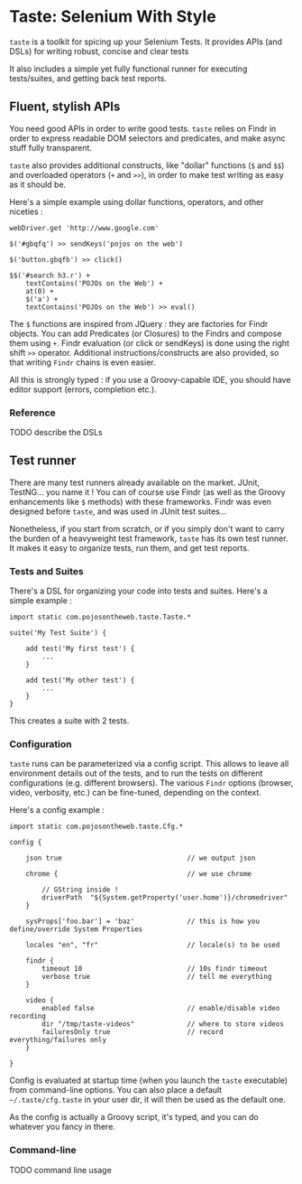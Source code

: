 # Taste: Selenium With Style

`taste` is a toolkit for spicing up your Selenium Tests. It provides APIs (and DSLs) for
writing robust, concise and clear tests

It also includes a simple yet fully functional runner for executing
tests/suites, and getting back test reports.

## Fluent, stylish APIs

You need good APIs in order to write good tests. `taste` relies on Findr
in order to express readable DOM selectors and predicates, and make async stuff fully
transparent.

`taste` also provides additional constructs, like "dollar" functions
(`$` and `$$`) and overloaded operators (`+` and `>>`), in order
to make test writing as easy as it should be.

Here's a simple example using dollar functions, operators, and other niceties :

	webDriver.get 'http://www.google.com'

	$('#gbqfq') >> sendKeys('pojos on the web')

	$('button.gbqfb') >> click()

	$$('#search h3.r') +
		textContains('POJOs on the Web') +
		at(0) +
		$('a') +
		textContains('POJOs on the Web') >> eval()

The `$` functions are inspired from JQuery : they are factories for Findr objects. You can add Predicates
(or Closures) to the Findrs and compose them using `+`. Findr evaluation (or click or sendKeys) is done using
the right shift `>>` operator.
Additional instructions/constructs are also provided, so that writing `Findr` chains is 
even easier.

All this is strongly typed : if you use a Groovy-capable IDE, you should have editor support (errors, completion etc.).

### Reference

TODO describe the DSLs

## Test runner

There are many test runners already available on the market. JUnit, TestNG... you name it !
You can of course use Findr (as well as the Groovy enhancements like `$` methods) with these frameworks.
Findr was even designed before `taste`, and was used in JUnit test suites...

Nonetheless, if you start from scratch, or if you simply don't want to carry the burden of a heavyweight test framework, `taste` has its own test runner. It makes it easy to organize tests, run them, and get test reports.

### Tests and Suites

There's a DSL for organizing your code into tests and suites. Here's a simple example :

	import static com.pojosontheweb.taste.Taste.*

	suite('My Test Suite') {

		add test('My first test') {
			...
		}

		add test('My other test') {
			...
		}
	}

This creates a suite with 2 tests.

### Configuration

`taste` runs can be parameterized via a config script. This allows to leave all environment
details out of the tests, and to run the tests on different configurations (e.g. different browsers).
The various `Findr` options
(browser, video, verbosity, etc.) can be fine-tuned, depending on the context.

Here's a config example :

	import static com.pojosontheweb.taste.Cfg.*

	config {

		json true                               // we output json

		chrome {                                // we use chrome
		
			// GString inside !
			driverPath  "${System.getProperty('user.home')}/chromedriver"
		}

		sysProps['foo.bar'] = 'baz'             // this is how you define/override System Properties

		locales "en", "fr"                      // locale(s) to be used

		findr {
			timeout 10                          // 10s findr timeout
			verbose true                        // tell me everything
		}

		video {
			enabled false                       // enable/disable video recording
			dir "/tmp/taste-videos"             // where to store videos
			failuresOnly true                   // record everything/failures only
		}

	}

Config is evaluated at startup time (when you launch the `taste` executable) from command-line options.
You can also place a default `~/.taste/cfg.taste` in your user dir, it will then be used as the default
one.

As the config is actually a Groovy script, it's typed, and you can do whatever you fancy in there.

### Command-line

TODO command line usage

